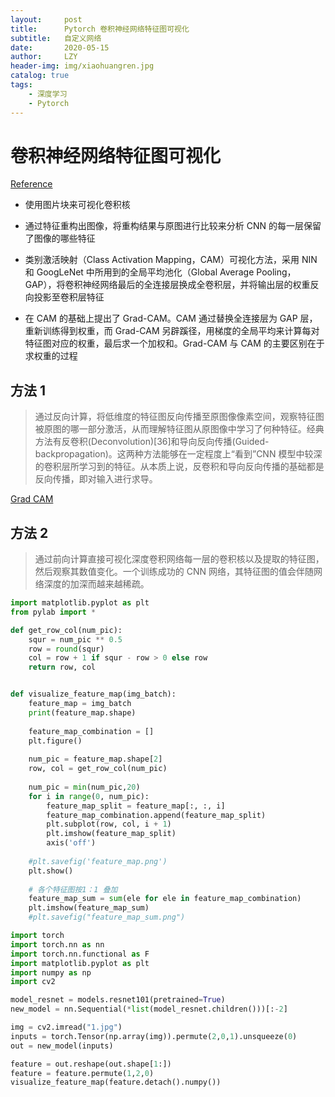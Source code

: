 ```yaml
---
layout:     post
title:      Pytorch 卷积神经网络特征图可视化
subtitle:   自定义网络
date:       2020-05-15
author:     LZY
header-img: img/xiaohuangren.jpg
catalog: true
tags:
    - 深度学习
    - Pytorch
---
```


# 卷积神经网络特征图可视化

[Reference](https://github.com/scutan90/CNN-Visualization/blob/master/CNN%E5%8F%AF%E8%A7%86%E5%8C%96.md)

- 使用图片块来可视化卷积核

- 通过特征重构出图像，将重构结果与原图进行比较来分析 CNN 的每一层保留了图像的哪些特征

- 类别激活映射（Class Activation Mapping，CAM）可视化方法，采用 NIN 和 GoogLeNet 中所用到的全局平均池化（Global Average Pooling，GAP），将卷积神经网络最后的全连接层换成全卷积层，并将输出层的权重反向投影至卷积层特征

- 在 CAM 的基础上提出了 Grad-CAM。CAM 通过替换全连接层为 GAP 层，重新训练得到权重，而 Grad-CAM 另辟蹊径，用梯度的全局平均来计算每对特征图对应的权重，最后求一个加权和。Grad-CAM 与 CAM 的主要区别在于求权重的过程




## 方法 1

> 通过反向计算，将低维度的特征图反向传播至原图像像素空间，观察特征图被原图的哪一部分激活，从而理解特征图从原图像中学习了何种特征。经典方法有反卷积(Deconvolution)[36]和导向反向传播(Guided-backpropagation)。这两种方法能够在一定程度上“看到”CNN 模型中较深的卷积层所学习到的特征。从本质上说，反卷积和导向反向传播的基础都是反向传播，即对输入进行求导。

[Grad CAM](https://linzhenyuyuchen.github.io/2020/01/31/Pytorch-Grad-CAM/)

## 方法 2

> 通过前向计算直接可视化深度卷积网络每一层的卷积核以及提取的特征图，然后观察其数值变化。一个训练成功的 CNN 网络，其特征图的值会伴随网络深度的加深而越来越稀疏。

```python
import matplotlib.pyplot as plt
from pylab import *

def get_row_col(num_pic):
    squr = num_pic ** 0.5
    row = round(squr)
    col = row + 1 if squr - row > 0 else row
    return row, col


def visualize_feature_map(img_batch):
    feature_map = img_batch
    print(feature_map.shape)
 
    feature_map_combination = []
    plt.figure()
 
    num_pic = feature_map.shape[2]
    row, col = get_row_col(num_pic)
    
    num_pic = min(num_pic,20)
    for i in range(0, num_pic):
        feature_map_split = feature_map[:, :, i]
        feature_map_combination.append(feature_map_split)
        plt.subplot(row, col, i + 1)
        plt.imshow(feature_map_split)
        axis('off')
 
    #plt.savefig('feature_map.png')
    plt.show()
 
    # 各个特征图按1：1 叠加
    feature_map_sum = sum(ele for ele in feature_map_combination)
    plt.imshow(feature_map_sum)
    #plt.savefig("feature_map_sum.png")
```

```python
import torch
import torch.nn as nn
import torch.nn.functional as F
import matplotlib.pyplot as plt
import numpy as np
import cv2

model_resnet = models.resnet101(pretrained=True)
new_model = nn.Sequential(*list(model_resnet.children()))[:-2] 

img = cv2.imread("1.jpg")
inputs = torch.Tensor(np.array(img)).permute(2,0,1).unsqueeze(0)
out = new_model(inputs)
```

```python
feature = out.reshape(out.shape[1:])
feature = feature.permute(1,2,0)
visualize_feature_map(feature.detach().numpy())
```
